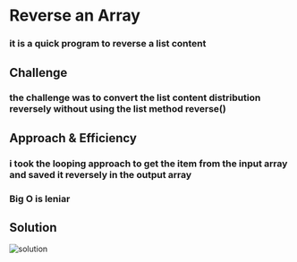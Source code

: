 # Reverse an Array
### it is a quick program to reverse a list content

## Challenge
### the challenge was to convert the list content distribution reversely without using the list method reverse()

## Approach & Efficiency
### i took the looping approach to get the item from the input array and saved it reversely in the output array
### Big O is leniar

## Solution
![solution](https://i.ibb.co/MPvYgGz/Untitled-3.jpg)
